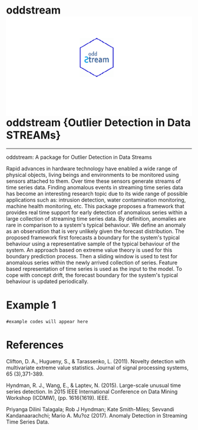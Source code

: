 oddstream <img src="logo.png" align="right" />
============================================

# oddstream {Outlier Detection in Data STREAMs}
---------------------------------------------------
oddstream: A package for Outlier Detection in Data Streams

Rapid advances in hardware technology have enabled a wide range of physical objects, living beings and 
environments to be monitored using sensors attached to them. Over time these sensors generate streams of
time series data. Finding anomalous events in streaming time series data has become an interesting 
research topic due to its wide range of possible applications such as: intrusion detection, water contamination monitoring, machine health monitoring, etc. This package proposes a framework that provides real time 
support for early detection of anomalous series within a large collection of streaming time series data.
By definition, anomalies are rare in comparison to a system's typical behaviour. We define an anomaly as 
an observation that is very unlikely given the forecast distribution. The proposed framework first forecasts
a boundary for the system's typical behaviour using a representative sample of the typical behaviour of the
system. An approach based on extreme value theory is used for this boundary prediction process. Then a sliding
window is used to test for anomalous series within the newly arrived collection of series. Feature based 
representation of time series is used as the input to the model. To cope with concept drift, the forecast
boundary for the system's typical behaviour is updated periodically. 

Example 1
============
````
#example codes will appear here

````


References
===========

Clifton, D. A., Hugueny, S., & Tarassenko, L. (2011). Novelty detection with multivariate extreme value statistics. Journal of signal processing systems, 65 (3),371-389.

Hyndman, R. J., Wang, E., & Laptev, N. (2015). Large-scale unusual time series
detection. In 2015 IEEE International Conference on Data Mining Workshop
(ICDMW), (pp. 1616{1619). IEEE.

Priyanga Dilini Talagala; Rob J Hyndman; Kate Smith-Miles; Sevvandi Kandanaarachchi; Mario A. Mu?oz (2017). Anomaly Detection in Streaming Time Series Data. 


